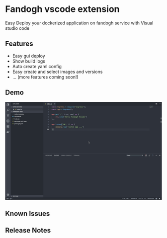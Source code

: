 # Fandogh vscode extension

Easy Deploy your dockerized application on fandogh service with Visual studio code

## Features

- Easy gui deploy
- Show build logs
- Auto create yaml config
- Easy create and select images and versions
- ... (more features coming soon!)

## Demo
![](fandogh.gif)


## Known Issues



## Release Notes


